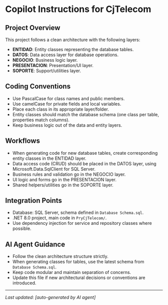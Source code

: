 # Copilot Instructions for CjTelecom

## Project Overview
This project follows a clean architecture with the following layers:
- **ENTIDAD**: Entity classes representing the database tables.
- **DATOS**: Data access layer for database operations.
- **NEGOCIO**: Business logic layer.
- **PRESENTACION**: Presentation/UI layer.
- **SOPORTE**: Support/utilities layer.

## Coding Conventions
- Use PascalCase for class names and public members.
- Use camelCase for private fields and local variables.
- Place each class in its appropriate layer/folder.
- Entity classes should match the database schema (one class per table, properties match columns).
- Keep business logic out of the data and entity layers.

## Workflows
- When generating code for new database tables, create corresponding entity classes in the ENTIDAD layer.
- Data access code (CRUD) should be placed in the DATOS layer, using Microsoft.Data.SqlClient for SQL Server.
- Business rules and validation go in the NEGOCIO layer.
- UI logic and forms go in the PRESENTACION layer.
- Shared helpers/utilities go in the SOPORTE layer.

## Integration Points
- Database: SQL Server, schema defined in `Database Schema.sql`.
- .NET 8.0 project, main code in `PryCjTelecom/`.
- Use dependency injection for service and repository classes where possible.

## AI Agent Guidance
- Follow the clean architecture structure strictly.
- When generating classes for tables, use the latest schema from `Database Schema.sql`.
- Keep code modular and maintain separation of concerns.
- Update this file if new architectural decisions or conventions are introduced.

---
_Last updated: [auto-generated by AI agent]_
